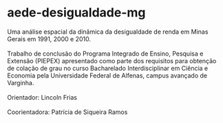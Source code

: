 # aede-desigualdade-mg
Uma análise espacial da dinâmica da desigualdade de renda em Minas Gerais em 1991, 2000 e 2010.
<br>
<br>
Trabalho de conclusão do Programa Integrado de Ensino, Pesquisa e Extensão (PIEPEX) apresentado como parte dos
requisitos para obtenção de colação de grau no curso Bacharelado Interdisciplinar em Ciência e Economia pela Universidade
Federal de Alfenas, campus avançado de Varginha.
<br>
<br>
Orientador: Lincoln Frias
<br>
<br>
Coorientadora: Patrícia de Siqueira Ramos
